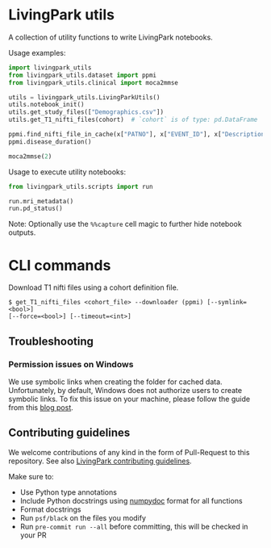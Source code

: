 # LivingPark utils

A collection of utility functions to write LivingPark notebooks.

Usage examples:

```python
import livingpark_utils
from livingpark_utils.dataset import ppmi
from livingpark_utils.clinical import moca2mmse

utils = livingpark_utils.LivingParkUtils()
utils.notebook_init()
utils.get_study_files(["Demographics.csv"])
utils.get_T1_nifti_files(cohort)  # `cohort` is of type: pd.DataFrame

ppmi.find_nifti_file_in_cache(x["PATNO"], x["EVENT_ID"], x["Description"])
ppmi.disease_duration()

moca2mmse(2)
```

Usage to execute utility notebooks:

```python
from livingpark_utils.scripts import run

run.mri_metadata()
run.pd_status()
```

Note: Optionally use the `%%capture` cell magic to further hide notebook outputs.

# CLI commands

Download T1 nifti files using a cohort definition file.

```
$ get_T1_nifti_files <cohort_file> --downloader (ppmi) [--symlink=<bool>]
[--force=<bool>] [--timeout=<int>]
```

## Troubleshooting

### Permission issues on Windows

We use symbolic links when creating the folder for cached data.
Unfortunately, by default, Windows does not authorize users to create symbolic links.
To fix this issue on your machine, please follow the guide from this [blog post](https://www.scivision.dev/windows-symbolic-link-permission-enable/).

## Contributing guidelines

We welcome contributions of any kind in the form of Pull-Request to this repository.
See also [LivingPark contributing guidelines](https://github.com/LivingPark-MRI/documentation).

Make sure to:
* Use Python type annotations
* Include Python docstrings using [numpydoc](https://numpydoc.readthedocs.io/en/latest/format.html) format for all functions
* Format docstrings
* Run `psf/black` on the files you modify
* Run `pre-commit run --all` before committing, this will be checked in your PR
